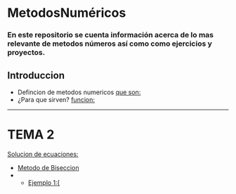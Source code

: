 # MetodosNuméricos
### En este repositorio se cuenta información acerca de lo mas relevante de metodos números así como como ejercicios y proyectos.
## Introduccion
- Defincion de metodos numericos
[que son:](https://github.com/katemichelle19/MetodosNumericos/blob/dda137071bfcffbb314e79525813b812f4a4926d/que%20son%20los%20metodos%20numericos "que son:")
- ¿Para que sirven? 
[funcion:](https://github.com/katemichelle19/MetodosNumericos/blob/17e7b94dfd6cb752aa766651cc9cff49666cd79a/Para%20que%20sriven "funcion:")

------------


# TEMA 2
[Solucion de ecuaciones:](https://github.com/katemichelle19/MetodosNumericos/blob/585c284393fb2a52f4eb6455e5f1dab4d34fd590/Definici%C3%B3n%20M%C3%A9todos%20de%20soluci%C3%B3n%20de%20ecuaciones "Solucion de ecuaciones:")
- [Metodo de Biseccion](https://github.com/katemichelle19/MetodosNumericos/blob/585c284393fb2a52f4eb6455e5f1dab4d34fd590/Biseccion "Metodo de Biseccion")
- - [Ejemplo 1:(](https://github.com/katemichelle19/MetodosNumericos/blob/32f6d95de566d3cf5d279f5798fd5a0b7729a97f/Ejercicio1%20Biseccion "Ejemplo 1:(")




